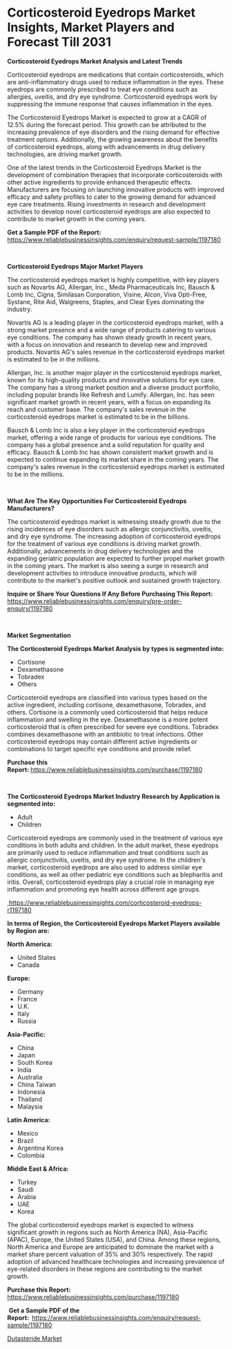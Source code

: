 <p><h1>Corticosteroid Eyedrops Market Insights, Market Players and Forecast Till 2031</h1></p><p><strong>Corticosteroid Eyedrops Market Analysis and Latest Trends</strong></p>
<p><p>Corticosteroid eyedrops are medications that contain corticosteroids, which are anti-inflammatory drugs used to reduce inflammation in the eyes. These eyedrops are commonly prescribed to treat eye conditions such as allergies, uveitis, and dry eye syndrome. Corticosteroid eyedrops work by suppressing the immune response that causes inflammation in the eyes.</p><p>The Corticosteroid Eyedrops Market is expected to grow at a CAGR of 12.5% during the forecast period. This growth can be attributed to the increasing prevalence of eye disorders and the rising demand for effective treatment options. Additionally, the growing awareness about the benefits of corticosteroid eyedrops, along with advancements in drug delivery technologies, are driving market growth.</p><p>One of the latest trends in the Corticosteroid Eyedrops Market is the development of combination therapies that incorporate corticosteroids with other active ingredients to provide enhanced therapeutic effects. Manufacturers are focusing on launching innovative products with improved efficacy and safety profiles to cater to the growing demand for advanced eye care treatments. Rising investments in research and development activities to develop novel corticosteroid eyedrops are also expected to contribute to market growth in the coming years.</p></p>
<p><strong>Get a Sample PDF of the Report:&nbsp;</strong> <a href="https://www.reliablebusinessinsights.com/enquiry/request-sample/1197180">https://www.reliablebusinessinsights.com/enquiry/request-sample/1197180</a></p>
<p>&nbsp;</p>
<p><strong>Corticosteroid Eyedrops Major Market Players</strong></p>
<p><p>The corticosteroid eyedrops market is highly competitive, with key players such as Novartis AG, Allergan, Inc., Meda Pharmaceuticals Inc, Bausch & Lomb Inc, Cigna, Similasan Corporation, Visine, Alcon, Viva Opti-Free, Systane, Rite Aid, Walgreens, Staples, and Clear Eyes dominating the industry.</p><p>Novartis AG is a leading player in the corticosteroid eyedrops market, with a strong market presence and a wide range of products catering to various eye conditions. The company has shown steady growth in recent years, with a focus on innovation and research to develop new and improved products. Novartis AG's sales revenue in the corticosteroid eyedrops market is estimated to be in the millions.</p><p>Allergan, Inc. is another major player in the corticosteroid eyedrops market, known for its high-quality products and innovative solutions for eye care. The company has a strong market position and a diverse product portfolio, including popular brands like Refresh and Lumify. Allergan, Inc. has seen significant market growth in recent years, with a focus on expanding its reach and customer base. The company's sales revenue in the corticosteroid eyedrops market is estimated to be in the billions.</p><p>Bausch & Lomb Inc is also a key player in the corticosteroid eyedrops market, offering a wide range of products for various eye conditions. The company has a global presence and a solid reputation for quality and efficacy. Bausch & Lomb Inc has shown consistent market growth and is expected to continue expanding its market share in the coming years. The company's sales revenue in the corticosteroid eyedrops market is estimated to be in the millions.</p></p>
<p>&nbsp;</p>
<p><strong>What Are The Key Opportunities For Corticosteroid Eyedrops Manufacturers?</strong></p>
<p><p>The corticosteroid eyedrops market is witnessing steady growth due to the rising incidences of eye disorders such as allergic conjunctivitis, uveitis, and dry eye syndrome. The increasing adoption of corticosteroid eyedrops for the treatment of various eye conditions is driving market growth. Additionally, advancements in drug delivery technologies and the expanding geriatric population are expected to further propel market growth in the coming years. The market is also seeing a surge in research and development activities to introduce innovative products, which will contribute to the market's positive outlook and sustained growth trajectory.</p></p>
<p><strong>Inquire or Share Your Questions If Any Before Purchasing This Report:</strong> <a href="https://www.reliablebusinessinsights.com/enquiry/pre-order-enquiry/1197180">https://www.reliablebusinessinsights.com/enquiry/pre-order-enquiry/1197180</a></p>
<p>&nbsp;</p>
<p><strong>Market Segmentation</strong></p>
<p><strong>The Corticosteroid Eyedrops Market Analysis by types is segmented into:</strong></p>
<p><ul><li>Cortisone</li><li>Dexamethasone</li><li>Tobradex</li><li>Others</li></ul></p>
<p><p>Corticosteroid eyedrops are classified into various types based on the active ingredient, including cortisone, dexamethasone, Tobradex, and others. Cortisone is a commonly used corticosteroid that helps reduce inflammation and swelling in the eye. Dexamethasone is a more potent corticosteroid that is often prescribed for severe eye conditions. Tobradex combines dexamethasone with an antibiotic to treat infections. Other corticosteroid eyedrops may contain different active ingredients or combinations to target specific eye conditions and provide relief.</p></p>
<p><strong>Purchase this Report:&nbsp;</strong><a href="https://www.reliablebusinessinsights.com/purchase/1197180">https://www.reliablebusinessinsights.com/purchase/1197180</a></p>
<p>&nbsp;</p>
<p><strong>The Corticosteroid Eyedrops Market Industry Research by Application is segmented into:</strong></p>
<p><ul><li>Adult</li><li>Children</li></ul></p>
<p><p>Corticosteroid eyedrops are commonly used in the treatment of various eye conditions in both adults and children. In the adult market, these eyedrops are primarily used to reduce inflammation and treat conditions such as allergic conjunctivitis, uveitis, and dry eye syndrome. In the children's market, corticosteroid eyedrops are also used to address similar eye conditions, as well as other pediatric eye conditions such as blepharitis and iritis. Overall, corticosteroid eyedrops play a crucial role in managing eye inflammation and promoting eye health across different age groups.</p></p>
<p><a href="https://www.reliablebusinessinsights.com/corticosteroid-eyedrops-r1197180">&nbsp;https://www.reliablebusinessinsights.com/corticosteroid-eyedrops-r1197180</a></p>
<p><strong>In terms of Region, the Corticosteroid Eyedrops Market Players available by Region are:</strong></p>
<p>
    <p> <strong> North America: </strong>
        <ul>
            <li>United States</li>
            <li>Canada</li>
        </ul>
        </p> 
    <p> <strong> Europe: </strong>
        <ul>
            <li>Germany</li>
            <li>France</li>
            <li>U.K.</li>
            <li>Italy</li>
            <li>Russia</li>
        </ul>
        </p> 
    <p> <strong> Asia-Pacific: </strong>
        <ul>
            <li>China</li>
            <li>Japan</li>
            <li>South Korea</li>
            <li>India</li>
            <li>Australia</li>
            <li>China Taiwan</li>
            <li>Indonesia</li>
            <li>Thailand</li>
            <li>Malaysia</li>
        </ul>
        </p> 
    <p> <strong> Latin America: </strong>
        <ul>
            <li>Mexico</li>
            <li>Brazil</li>
            <li>Argentina Korea</li>
            <li>Colombia</li>
        </ul>
        </p> 
    <p> <strong> Middle East & Africa: </strong>
        <ul>
            <li>Turkey</li>
            <li>Saudi</li>
            <li>Arabia</li>
            <li>UAE</li>
            <li>Korea</li>
        </ul>
    </p>
    </p>
<p><p>The global corticosteroid eyedrops market is expected to witness significant growth in regions such as North America (NA), Asia-Pacific (APAC), Europe, the United States (USA), and China. Among these regions, North America and Europe are anticipated to dominate the market with a market share percent valuation of 35% and 30% respectively. The rapid adoption of advanced healthcare technologies and increasing prevalence of eye-related disorders in these regions are contributing to the market growth.</p></p>
<p><strong>Purchase this Report: </strong><a href="https://www.reliablebusinessinsights.com/purchase/1197180">https://www.reliablebusinessinsights.com/purchase/1197180</a></p>
<p>&nbsp;<strong>Get a Sample PDF of the Report:&nbsp;&nbsp;</strong><a href="https://www.reliablebusinessinsights.com/enquiry/request-sample/1197180">https://www.reliablebusinessinsights.com/enquiry/request-sample/1197180</a></p>
<p><strong></strong></p>
<p><p><a href="https://github.com/tamvrosiya/Market-Research-Report-List-5/blob/main/dutasteride-market.md">Dutasteride Market</a></p></p>